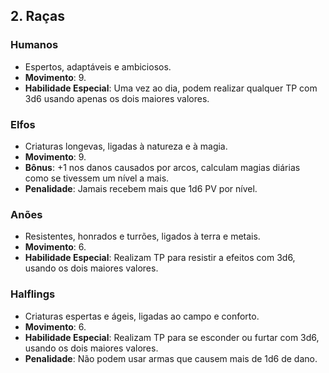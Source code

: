 ## 2. Raças

### Humanos
- Espertos, adaptáveis e ambiciosos.
- **Movimento**: 9.
- **Habilidade Especial**: Uma vez ao dia, podem realizar qualquer TP com 3d6 usando apenas os dois maiores valores.

### Elfos
- Criaturas longevas, ligadas à natureza e à magia.
- **Movimento**: 9.
- **Bônus**: +1 nos danos causados por arcos, calculam magias diárias como se tivessem um nível a mais.
- **Penalidade**: Jamais recebem mais que 1d6 PV por nível.

### Anões
- Resistentes, honrados e turrões, ligados à terra e metais.
- **Movimento**: 6.
- **Habilidade Especial**: Realizam TP para resistir a efeitos com 3d6, usando os dois maiores valores.

### Halflings
- Criaturas espertas e ágeis, ligadas ao campo e conforto.
- **Movimento**: 6.
- **Habilidade Especial**: Realizam TP para se esconder ou furtar com 3d6, usando os dois maiores valores.
- **Penalidade**: Não podem usar armas que causem mais de 1d6 de dano.